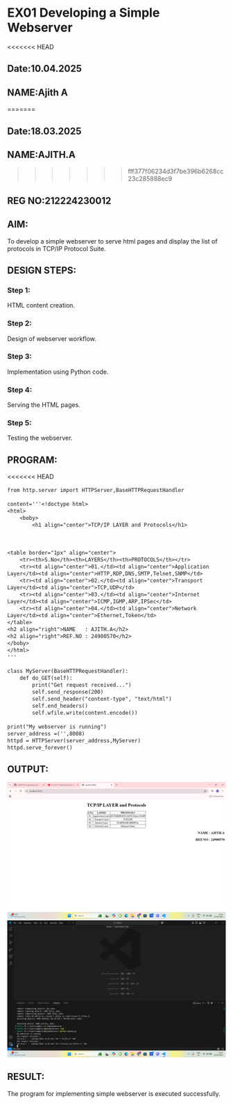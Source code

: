 # EX01 Developing a Simple Webserver
<<<<<<< HEAD
## Date:10.04.2025
## NAME:Ajith A
=======
## Date:18.03.2025
## NAME:AJITH.A
>>>>>>> fff377f06234d3f7be396b6268cc23c285888ec9
## REG NO:212224230012


## AIM:
To develop a simple webserver to serve html pages and display the list of protocols in TCP/IP Protocol Suite.


## DESIGN STEPS:
### Step 1: 
HTML content creation.

### Step 2:
Design of webserver workflow.

### Step 3:
Implementation using Python code.

### Step 4:
Serving the HTML pages.

### Step 5:
Testing the webserver.

## PROGRAM:
<<<<<<< HEAD
```
from http.server import HTTPServer,BaseHTTPRequestHandler

content='''<!doctype html>
<html>
    <boby>
        <h1 align="center">TCP/IP LAYER and Protocols</h1> 
       
        

<table border="1px" align="center">
    <tr><th>S.No</th><th>LAYERS</th><th>PROTOCOLS</th></tr>
    <tr><td align="center">01.</td><td align="center">Application Layer</td><td align="center">HTTP,RDP,DNS,SMTP,Telnet,SNMP</td>
    <tr><td align="center">02.</td><td align="center">Transport Layer</td><td align="center">TCP,UDP</td>
    <tr><td align="center">03.</td><td align="center">Internet Layer</td><td align="center">ICMP,IGMP,ARP,IPSec</td>
    <tr><td align="center">04.</td><td align="center">Network Layer</td><td align="center">Ethernet,Token</td>
</table>
<h2 align="right">NAME   : AJITH.A</h2>
<h2 align="right">REF.NO : 24900570</h2>
</boby>
</html>
'''

class MyServer(BaseHTTPRequestHandler):
    def do_GET(self):
        print("Get request received...")
        self.send_response(200) 
        self.send_header("content-type", "text/html")       
        self.end_headers()
        self.wfile.write(content.encode())

print("My webserver is running") 
server_address =('',8008)
httpd = HTTPServer(server_address,MyServer)
httpd.serve_forever()
```
## OUTPUT:
![alt text](<Screenshot (232).png>)
![alt text](<Screenshot (233).png>)


## RESULT:
The program for implementing simple webserver is executed successfully.
